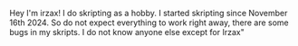 Hey I'm irzax! I do skripting as a hobby. I started skripting since November 16th 2024. So do not expect everything to work right away, there are some bugs in my skripts. I do not know anyone else except for Irzax"
